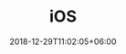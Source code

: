 ---
title: "iOS"
date: 2018-12-29T11:02:05+06:00
icon: "ti-panel"
logo: "images/ios.svg"
description: "Research interest, recent projects and publications"
type : "apps"
---